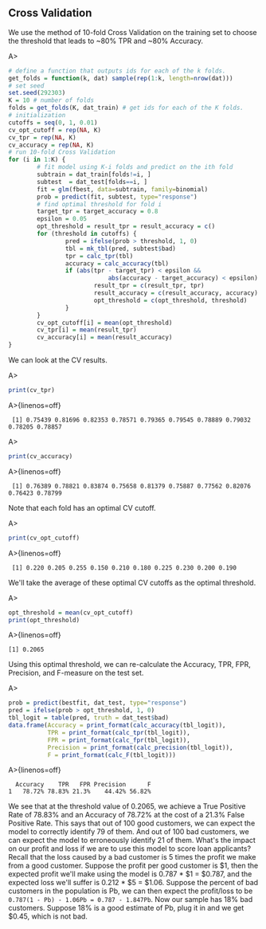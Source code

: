 ## Cross Validation

We use the method of 10-fold Cross Validation on the training set to choose the threshold that leads to ~80% TPR and ~80% Accuracy.

A>
```r
# define a function that outputs ids for each of the k folds.
get_folds = function(k, dat) sample(rep(1:k, length=nrow(dat)))
# set seed
set.seed(292303)
K = 10 # number of folds
folds = get_folds(K, dat_train) # get ids for each of the K folds.
# initialization
cutoffs = seq(0, 1, 0.01)
cv_opt_cutoff = rep(NA, K)
cv_tpr = rep(NA, K)
cv_accuracy = rep(NA, K)
# run 10-fold Cross Validation
for (i in 1:K) {
        # fit model using K-i folds and predict on the ith fold
        subtrain = dat_train[folds!=i, ]
        subtest  = dat_test[folds==i, ]
        fit = glm(fbest, data=subtrain, family=binomial)
        prob = predict(fit, subtest, type="response")
        # find optimal threshold for fold i
        target_tpr = target_accuracy = 0.8
        epsilon = 0.05
        opt_threshold = result_tpr = result_accuracy = c()
        for (threshold in cutoffs) {
                pred = ifelse(prob > threshold, 1, 0)
                tbl = mk_tbl(pred, subtest$bad)
                tpr = calc_tpr(tbl)
                accuracy = calc_accuracy(tbl)
                if (abs(tpr - target_tpr) < epsilon && 
                            abs(accuracy - target_accuracy) < epsilon) { 
                        result_tpr = c(result_tpr, tpr)
                        result_accuracy = c(result_accuracy, accuracy)
                        opt_threshold = c(opt_threshold, threshold)
                }
        }
        cv_opt_cutoff[i] = mean(opt_threshold)
        cv_tpr[i] = mean(result_tpr)
        cv_accuracy[i] = mean(result_accuracy)
}
```

We can look at the CV results.

A>
```r
print(cv_tpr)
```

A>{linenos=off}
```
 [1] 0.75439 0.81696 0.82353 0.78571 0.79365 0.79545 0.78889 0.79032 0.78205 0.78857
```

A>
```r
print(cv_accuracy)
```

A>{linenos=off}
```
 [1] 0.76389 0.78821 0.83874 0.75658 0.81379 0.75887 0.77562 0.82076 0.76423 0.78799
```

Note that each fold has an optimal CV cutoff. 

A>
```r
print(cv_opt_cutoff)
```

A>{linenos=off}
```
 [1] 0.220 0.205 0.255 0.150 0.210 0.180 0.225 0.230 0.200 0.190
```

We'll take the average of these optimal CV cutoffs as the optimal threshold.

A>
```r
opt_threshold = mean(cv_opt_cutoff)
print(opt_threshold)
```

A>{linenos=off}
```
[1] 0.2065
```

Using this optimal threshold, we can re-calculate the Accuracy, TPR, FPR, Precision, and F-measure on the test set.

A>
```r
prob = predict(bestfit, dat_test, type="response")
pred = ifelse(prob > opt_threshold, 1, 0)
tbl_logit = table(pred, truth = dat_test$bad)
data.frame(Accuracy = print_format(calc_accuracy(tbl_logit)),
           TPR = print_format(calc_tpr(tbl_logit)),
           FPR = print_format(calc_fpr(tbl_logit)),
           Precision = print_format(calc_precision(tbl_logit)),
           F = print_format(calc_F(tbl_logit)))
```

A>{linenos=off}
```
  Accuracy    TPR   FPR Precision      F
1   78.72% 78.83% 21.3%    44.42% 56.82%
```

We see that at the threshold value of 0.2065, we achieve a True Positive Rate of 78.83% and an Accuracy of 78.72% at the cost of a 21.3% False Positive Rate. This says that out of 100 good customers, we can expect the model to correctly identify 79 of them. And out of 100 bad customers, we can expect the model to erroneously identify 21 of them. What's the impact on our profit and loss if we are to use this model to score loan applicants? Recall that the loss caused by a bad customer is 5 times the profit we make from a good customer. Suppose the profit per good customer is $1, then the expected profit we'll make using the model is 0.787 * $1 = $0.787, and the expected loss we'll suffer is 0.212 * $5 = $1.06. Suppose the percent of bad customers in the population is Pb, we can then expect the profit/loss to be `0.787(1 - Pb) - 1.06Pb = 0.787 - 1.847Pb`. Now our sample has 18% bad customers. Suppose 18% is a good estimate of Pb, plug it in and we get $0.45, which is not bad.
